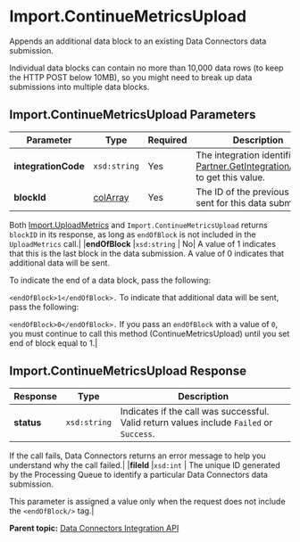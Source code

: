 # Import.ContinueMetricsUpload

Appends an additional data block to an existing Data Connectors data submission.

Individual data blocks can contain no more than 10,000 data rows \(to keep the HTTP POST below 10MB\), so you might need to break up data submissions into multiple data blocks.

## Import.ContinueMetricsUpload Parameters

|Parameter|Type|Required|Description|
|---------|----|--------|-----------|
|**integrationCode** |`xsd:string` | Yes| The integration identifier. Call [Partner.GetIntegrationAccess](r_getIntegrationAccess.md#) to get this value.|
|**blockId** |[colArray](../../data_types/r_datatype_colArray.md#) | Yes| The ID of the previous block sent for this data submission.

 Both [Import.UploadMetrics](r_uploadMetrics.md#) and `Import.ContinueMetricsUpload` returns `blockID` in its response, as long as `endOfBlock` is not included in the `UploadMetrics` call.|
|**endOfBlock** |`xsd:string` | No| A value of 1 indicates that this is the last block in the data submission. A value of 0 indicates that additional data will be sent.

 To indicate the end of a data block, pass the following:

`<endOfBlock>1</endOfBlock>.` To indicate that additional data will be sent, pass the following:

`<endOfBlock>0</endOfBlock>.` If you pass an `endOfBlock` with a value of `0`, you must continue to call this method \(ContinueMetricsUpload\) until you set end of block equal to 1.|

## Import.ContinueMetricsUpload Response

|Response|Type|Description|
|--------|----|-----------|
|**status** |`xsd:string` | Indicates if the call was successful. Valid return values include `Failed` or `Success`.

 If the call fails, Data Connectors returns an error message to help you understand why the call failed.|
|**fileId** |`xsd:int` | The unique ID generated by the Processing Queue to identify a particular Data Connectors data submission.

 This parameter is assigned a value only when the request does not include the `<endOfBlock/>` tag.|

**Parent topic:** [Data Connectors Integration API](../../Genesis_API/integration_api/c_genesis_api_integrate.md)

